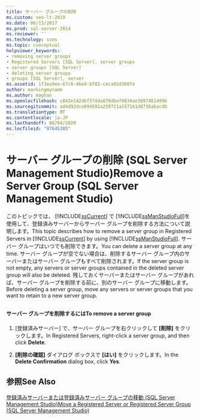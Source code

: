 ```yaml
---
title: サーバー グループの削除
ms.custom: seo-lt-2019
ms.date: 06/13/2017
ms.prod: sql-server-2014
ms.reviewer: ''
ms.technology: ssms
ms.topic: conceptual
helpviewer_keywords:
- removing server groups
- Registered Servers [SQL Server], server groups
- server groups [SQL Server]
- deleting server groups
- groups [SQL Server], server
ms.assetid: 1f3ea9ee-67c0-46ed-bf02-ceca92d3b8fe
author: markingmyname
ms.author: maghan
ms.openlocfilehash: c842e142dbf57dda870dbaf0834ae36974614996
ms.sourcegitcommit: ad4d92dce894592a259721a1571b1d8736abacdb
ms.translationtype: MT
ms.contentlocale: ja-JP
ms.lasthandoff: 08/04/2020
ms.locfileid: "87645305"
---
```

# <a name="remove-a-server-group-sql-server-management-studio"></a><span data-ttu-id="5d2e6-102">サーバー グループの削除 (SQL Server Management Studio)</span><span class="sxs-lookup"><span data-stu-id="5d2e6-102">Remove a Server Group (SQL Server Management Studio)</span></span>
  <span data-ttu-id="5d2e6-103">このトピックでは、 [!INCLUDE[ssCurrent](../../includes/sscurrent-md.md)] で [!INCLUDE[ssManStudioFull](../../includes/ssmanstudiofull-md.md)]を使用して、登録済みサーバーからサーバー グループを削除する方法について説明します。</span><span class="sxs-lookup"><span data-stu-id="5d2e6-103">This topic describes how to remove a server group in Registered Servers in [!INCLUDE[ssCurrent](../../includes/sscurrent-md.md)] by using [!INCLUDE[ssManStudioFull](../../includes/ssmanstudiofull-md.md)].</span></span> <span data-ttu-id="5d2e6-104">サーバー グループはいつでも削除できます。</span><span class="sxs-lookup"><span data-stu-id="5d2e6-104">You can delete a server group at any time.</span></span> <span data-ttu-id="5d2e6-105">サーバー グループが空でない場合は、削除するサーバー グループ内のサーバーまたはサーバー グループもすべて削除されます。</span><span class="sxs-lookup"><span data-stu-id="5d2e6-105">If the server group is not empty, any servers or server groups contained in the deleted server group will also be deleted.</span></span> <span data-ttu-id="5d2e6-106">残しておくサーバーまたはサーバー グループがあれば、サーバー グループを削除する前に、別のサーバー グループに移動します。</span><span class="sxs-lookup"><span data-stu-id="5d2e6-106">Before deleting a server group, move any servers or server groups that you want to retain to a new server group.</span></span>  
  
##  <a name="SSMSProcedure"></a>  
  
#### <a name="to-remove-a-server-group"></a><span data-ttu-id="5d2e6-107">サーバー グループを削除するには</span><span class="sxs-lookup"><span data-stu-id="5d2e6-107">To remove a server group</span></span>  
  
1.  <span data-ttu-id="5d2e6-108">[登録済みサーバー] で、サーバー グループを右クリックして **[削除]** をクリックします。</span><span class="sxs-lookup"><span data-stu-id="5d2e6-108">In Registered Servers, right-click a server group, and then click **Delete**.</span></span>  
  
2.  <span data-ttu-id="5d2e6-109">**[削除の確認]** ダイアログ ボックスで **[はい]** をクリックします。</span><span class="sxs-lookup"><span data-stu-id="5d2e6-109">In the **Delete Confirmation** dialog box, click **Yes**.</span></span>  
  
## <a name="see-also"></a><span data-ttu-id="5d2e6-110">参照</span><span class="sxs-lookup"><span data-stu-id="5d2e6-110">See Also</span></span>  
 [<span data-ttu-id="5d2e6-111">登録済みサーバーまたは登録済みサーバー グループの移動 &#40;SQL Server Management Studio&#41;</span><span class="sxs-lookup"><span data-stu-id="5d2e6-111">Move a Registered Server or Registered Server Group &#40;SQL Server Management Studio&#41;</span></span>](move-a-registered-server-or-registered-server-group.md)  
  
  
